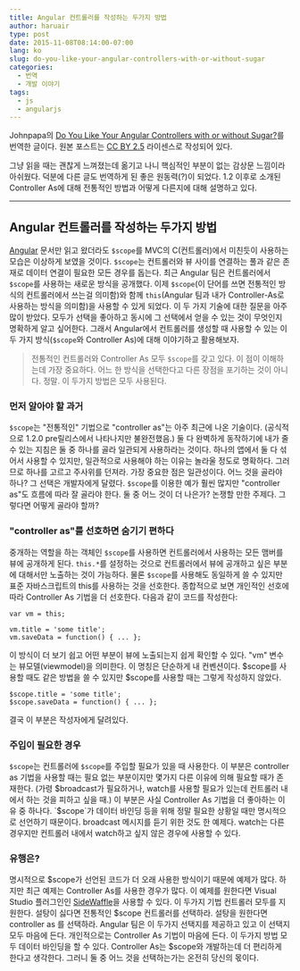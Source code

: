 ```yaml
---
title: Angular 컨트롤러를 작성하는 두가지 방법
author: haruair
type: post
date: 2015-11-08T08:14:00-07:00
lang: ko
slug: do-you-like-your-angular-controllers-with-or-without-sugar
categories:
  - 번역
  - 개발 이야기
tags:
  - js
  - angularjs
---
```


Johnpapa의 [Do You Like Your Angular Controllers with or without Sugar?](http://www.johnpapa.net/do-you-like-your-angular-controllers-with-or-without-sugar/)를 번역한 글이다. 원본 포스트는 [CC BY 2.5](http://creativecommons.org/licenses/by/2.5/) 라이센스로 작성되어 있다.

그냥 읽을 때는 괜찮게 느껴졌는데 옮기고 나니 핵심적인 부분이 없는 감상문 느낌이라 아쉬웠다. 덕분에 다른 글도 번역하게 된 좋은 원동력(?)이 되었다. 1.2 이후로 소개된 Controller As에 대해 전통적인 방법과 어떻게 다른지에 대해 설명하고 있다. 

----
## Angular 컨트롤러를 작성하는 두가지 방법
[Angular](http://angularjs.org) 문서만 읽고 왔더라도 `$scope`를 MVC의 C(컨트롤러)에서 미친듯이 사용하는 모습은 이상하게 보였을 것이다. `$scope`는 컨트롤러와 뷰 사이를 연결하는 풀과 같은 존재로 데이터 연결이 필요한 모든 경우를 돕는다. 최근 Angular 팀은 컨트롤러에서 `$scope`를 사용하는 새로운 방식을 공개했다. 이제 `$scope`(이 단어를 쓰면 전통적인 방식의 컨트롤러에서 쓰는걸 의미함)와 함께 `this`(Angular 팀과 내가 Controller-As로 사용하는 방식을 의미함)을 사용할 수 있게 되었다. 이 두 가지 기술에 대한 질문을 아주 많이 받았다. 모두가 선택을 좋아하고 동시에 그 선택에서 얻을 수 있는 것이 무엇인지 명확하게 알고 싶어한다. 그래서 Angular에서 컨트롤러를 생성할 때 사용할 수 있는 이 두 가지 방식(`$scope`와 Controller As)에 대해 이야기하고 활용해보자.

> 전통적인 컨트롤러와 Controller As 모두 `$scope`를 갖고 있다. 이 점이 이해하는데 가장 중요하다. 어느 한 방식을 선택한다고 다른 장점을 포기하는 것이 아니다. 정말. 이 두가지 방법은 모두 사용된다.

### 먼저 알아야 할 과거

`$scope`는 "전통적인" 기법으로 "controller as"는 아주 최근에 나온 기술이다. (공식적으로 1.2.0 pre릴리스에서 나타나지만 불완전했음.) 둘 다 완벽하게 동작하기에 내가 줄 수 있는 지침은 둘 중 하나를 골라 일관되게 사용하라는 것이다. 하나의 앱에서 둘 다 섞어서 사용할 수 있지만, 일관적으로 사용해야 하는 이유는 놀라울 정도로 명확하다. 그러므로 하나를 고르고 주사위를 던져라. 가장 중요한 점은 일관성이다. 어느 것을 골라야 하나? 그 선택은 개발자에게 달렸다. `$scope`를 이용한 예가 훨씬 많지만 "controller as"도 흐름에 따라 잘 골라야 한다. 둘 중 어느 것이 더 나은가? 논쟁할 만한 주제다. 그렇다면 어떻게 골라야 할까?


### "controller as"를 선호하면 숨기기 편하다

중개하는 역할을 하는 객체인 `$scope`를 사용하면 컨트롤러에서 사용하는 모든 맴버를 뷰에 공개하게 된다. `this.*`를 설정하는 것으로 컨트롤러에서 뷰에 공개하고 싶은 부분에 대해서만 노출하는 것이 가능하다. 물론 `$scope`를 사용해도 동일하게 쓸 수 있지만 표준 자바스크립트의 this를 사용하는 것을 선호한다. 종합적으로 보면 개인적인 선호에 따라 Controller As 기법을 더 선호한다. 다음과 같이 코드를 작성한다:

    var vm = this;

    vm.title = 'some title';
    vm.saveData = function() { ... };

이 방식이 더 보기 쉽고 어떤 부분이 뷰에 노출되는지 쉽게 확인할 수 있다. "vm" 변수는 뷰모델(viewmodel)을 의미한다. 이 명칭은 단순하게 내 컨벤션이다. $scope를 사용할 때도 같은 방법을 쓸 수 있지만 $scope를 사용할 때는 그렇게 작성하지 않았다.

    $scope.title = 'some title';
    $scope.saveData = function() { ... };

결국 이 부분은 작성자에게 달려있다.

### 주입이 필요한 경우

`$scope`는 컨트롤러에 `$scope`를 주입할 필요가 있을 때 사용한다. 이 부분은 controller as 기법을 사용할 때는 필요 없는 부분이지만 몇가지 다른 이유에 의해 필요할 때가 존재한다. (가령 $broadcast가 필요하거나, watch를 사용할 필요가 있는데 컨트롤러 내에서 하는 것을 피하고 싶을 때.) 이 부분은 사실 Controller As 기법을 더 좋아하는 이유 중 하나다. `$scope`가 데이터 바인딩 등을 위해 정말 필요한 상황일 때만 명시적으로 선언하기 때문이다. broadcast 메시지를 듣기 위한 것도 한 예제다. watch는 다른 경우지만 컨트롤러 내에서 watch하고 싶지 않은 경우에 사용할 수 있다.

### 유행은?

명시적으로 $scope가 선언된 코드가 더 오래 사용한 방식이기 때문에 예제가 많다. 하지만 최근 예제는 Controller As를 사용한 경우가 많다. 이 예제를 원한다면 Visual Studio 플러그인인 [SideWaffle](http://sidewaffle.com)을 사용할 수 있다. 이 두가지 기법 컨트롤러 모두를 지원한다. 설탕이 싫다면 전통적인 $scope 컨트롤러를 선택하라. 설탕을 원한다면 controller as 를 선택하라. Angular 팀은 이 두가지 선택지를 제공하고 있고 이 선택지 모두 마음에 든다. 개인적으로는 Controller As 기법이 마음에 든다. 이 두가지 방법 모두 데이터 바인딩을 할 수 있다. Controller As는 $scope와 개발하는데 더 편리하게 한다고 생각한다. 그러니 둘 중 어느 것을 선택하는가는 온전히 당신의 몫이다.
